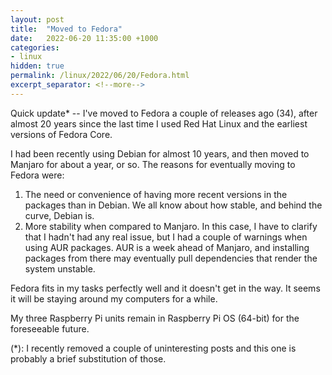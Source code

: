 ```yaml
---
layout: post
title:  "Moved to Fedora"
date:   2022-06-20 11:35:00 +1000
categories:
- linux
hidden: true
permalink: /linux/2022/06/20/Fedora.html
excerpt_separator: <!--more-->
---
```

Quick update* -- I've moved to Fedora a couple of releases ago (34), after almost 20 years since the last time I used Red Hat Linux and the earliest versions of Fedora Core. 

I had been recently using Debian for almost 10 years, and then moved to Manjaro for about a year, or so. The reasons for eventually moving to Fedora were:
1. The need or convenience of having more recent versions in the packages than in Debian. We all know about how stable, and behind the curve, Debian is.
2. More stability when compared to Manjaro. In this case, I have to clarify that I hadn't had any real issue, but I had a couple of warnings when using AUR packages. AUR is a week ahead of Manjaro, and installing packages from there may eventually pull dependencies that render the system unstable.

Fedora fits in my tasks perfectly well and it doesn't get in the way. It seems it will be staying around my computers for a while.

My three Raspberry Pi units remain in Raspberry Pi OS (64-bit) for the foreseeable future.

(*): I recently removed a couple of uninteresting posts and this one is probably a brief substitution of those.